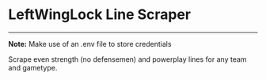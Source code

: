 # LeftWingLock Line Scraper
---
**Note:** Make use of an .env file to store credentials

Scrape even strength (no defensemen) and powerplay lines for any team and gametype.
